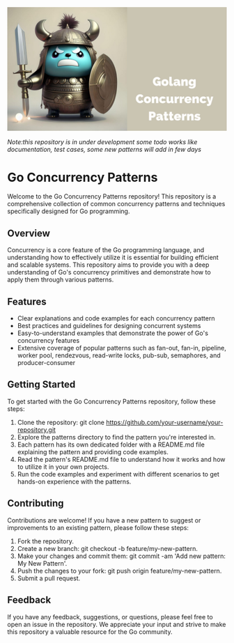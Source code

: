 <img src="golang.jpg">

_Note:this repository is in under development some todo works like documentation, test cases, some new patterns will add in few days_

# Go Concurrency Patterns

Welcome to the Go Concurrency Patterns repository! This repository is a comprehensive collection of common concurrency patterns and techniques specifically designed for Go programming.

## Overview
Concurrency is a core feature of the Go programming language, and understanding how to effectively utilize it is essential for building efficient and scalable systems. This repository aims to provide you with a deep understanding of Go's concurrency primitives and demonstrate how to apply them through various patterns.

## Features

- Clear explanations and code examples for each concurrency pattern
- Best practices and guidelines for designing concurrent systems
- Easy-to-understand examples that demonstrate the power of Go's concurrency features
- Extensive coverage of popular patterns such as fan-out, fan-in, pipeline, worker pool, rendezvous, read-write locks, pub-sub, semaphores, and producer-consumer

## Getting Started

To get started with the Go Concurrency Patterns repository, follow these steps:

1. Clone the repository: git clone https://github.com/your-username/your-repository.git
2. Explore the patterns directory to find the pattern you're interested in.
3. Each pattern has its own dedicated folder with a README.md file explaining the pattern and providing code examples.
4. Read the pattern's README.md file to understand how it works and how to utilize it in your own projects.
5. Run the code examples and experiment with different scenarios to get hands-on experience with the patterns.

## Contributing

Contributions are welcome! If you have a new pattern to suggest or improvements to an existing pattern, please follow these steps:

1. Fork the repository.
2. Create a new branch: git checkout -b feature/my-new-pattern.
3. Make your changes and commit them: git commit -am 'Add new pattern: My New Pattern'.
4. Push the changes to your fork: git push origin feature/my-new-pattern.
5. Submit a pull request.

## Feedback

If you have any feedback, suggestions, or questions, please feel free to open an issue in the repository. We appreciate your input and strive to make this repository a valuable resource for the Go community.
